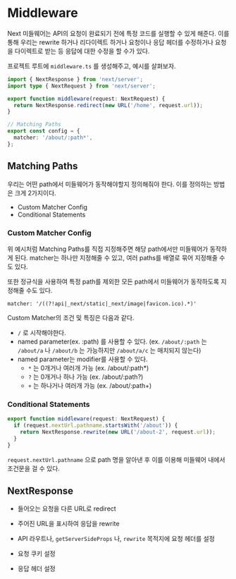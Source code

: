 # Middleware

Next 미들웨어는 API의 요청이 완료되기 전에 특정 코드를 실행할 수 있게 해준다. 이를 통해 우리는 rewrite 하거나 리다이렉트 하거나 요청이나 응답 헤더를 수정하거나 요청을 다이렉트로 받는 등 응답에 대한 수정을 할 수가 있다.

프로젝트 루트에 `middleware.ts` 를 생성해주고, 예시를 살펴보자.

```ts
import { NextResponse } from 'next/server';
import type { NextRequest } from 'next/server';

export function middleware(request: NextRequest) {
  return NextResponse.redirect(new URL('/home', request.url));
}

// Matching Paths
export const config = {
  matcher: '/about/:path*',
};
```

## Matching Paths

우리는 어떤 path에서 미들웨어가 동작해야할지 정의해줘야 한다. 이를 정의하는 방법은 크게 2가지이다.

- Custom Matcher Config
- Conditional Statements

### Custom Matcher Config

위 예시처럼 Matching Paths를 직접 지정해주면 해당 path에서만 미들웨어가 동작하게 된다. matcher는 하나만 지정해줄 수 있고, 여러 paths를 배열로 묶어 지정해줄 수도 있다.

또한 정규식을 사용하여 특정 path를 제외한 모든 path에서 미들웨어가 동작하도록 지정해줄 수도 있다.

```
matcher: '/((?!api|_next/static|_next/image|favicon.ico).*)'
```

Custom Matcher의 조건 및 특징은 다음과 같다.

- `/` 로 시작해야한다.
- named parameter(ex. :path) 를 사용할 수 있다. (ex. `/about/:path` 는 `/about/a` 나 `/about/b` 는 가능하지만 `/about/a/c` 는 매치되지 않는다)
- named parameter는 modifier를 사용할 수 있다.
  - `*` 는 0개거나 여러개 가능 (ex. /about/:path\*)
  - `?` 는 0개거나 하나 가능 (ex. /about/:path?)
  - `+` 는 하나거나 여러개 가능 (ex. /about/:path+)

### Conditional Statements

```ts
export function middleware(request: NextRequest) {
  if (request.nextUrl.pathname.startsWith('/about')) {
    return NextResponse.rewrite(new URL('/about-2', request.url));
  }
}
```

`request.nextUrl.pathname` 으로 path 명을 알아낸 후 이를 이용해 미들웨어 내에서 조건문을 걸 수 있다.

## NextResponse

- 들어오는 요청을 다른 URL로 redirect
- 주어진 URL을 표시하여 응답을 rewrite

- API 라우트나, `getServerSideProps` 나, `rewrite` 목적지에 요청 헤더를 설정

- 요청 쿠키 설정

- 응답 헤더 설정
